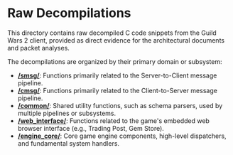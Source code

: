 # Raw Decompilations

This directory contains raw decompiled C code snippets from the Guild Wars 2 client, provided as direct evidence for the architectural documents and packet analyses.

The decompilations are organized by their primary domain or subsystem:

*   **[/smsg/](./smsg/)**: Functions primarily related to the Server-to-Client message pipeline.
*   **[/cmsg/](./cmsg/)**: Functions primarily related to the Client-to-Server message pipeline.
*   **[/common/](./common/)**: Shared utility functions, such as schema parsers, used by multiple pipelines or subsystems.
*   **[/web_interface/](./web_interface/)**: Functions related to the game's embedded web browser interface (e.g., Trading Post, Gem Store).
*   **[/engine_core/](./engine_core/)**: Core game engine components, high-level dispatchers, and fundamental system handlers.

